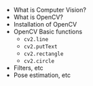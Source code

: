 - What is Computer Vision?
- What is OpenCV?
- Installation of OpenCV
- OpenCV Basic functions
  - `cv2.line`
  - `cv2.putText`
  - `cv2.rectangle`
  - `cv2.circle`
- Filters, etc
- Pose estimation, etc
